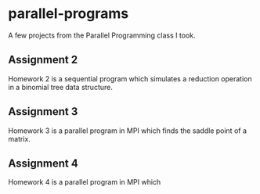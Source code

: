 # parallel-programs
A few projects from the Parallel Programming class I took. 

## Assignment 2
Homework 2 is a sequential program which simulates a reduction operation in a binomial tree data structure. 

## Assignment 3
Homework 3 is a parallel program in MPI which finds the saddle point of a matrix.

## Assignment 4
Homework 4 is a parallel program in MPI which
